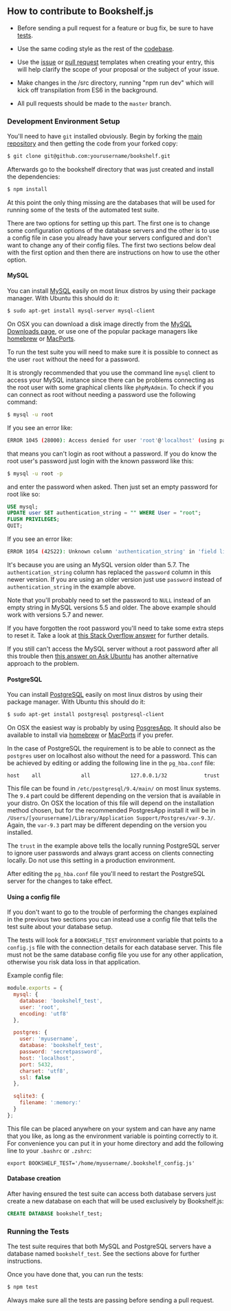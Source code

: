 ## How to contribute to Bookshelf.js

* Before sending a pull request for a feature or bug fix, be sure to have
[tests](https://github.com/bookshelf/bookshelf/tree/master/test).

* Use the same coding style as the rest of the
[codebase](https://github.com/bookshelf/bookshelf/blob/master/src/bookshelf.js).

* Use the [issue](https://github.com/bookshelf/bookshelf/blob/master/ISSUE-TEMPLATE.js) or [pull request](https://github.com/bookshelf/bookshelf/blob/master/PR-TEMPLATE.js) templates when creating your entry, this will help clarify the scope of your proposal or the subject of your issue.

* Make changes in the /src directory, running "npm run dev" which will kick off
transpilation from ES6 in the background.

* All pull requests should be made to the `master` branch.

### Development Environment Setup

You'll need to have `git` installed obviously. Begin by forking the [main
 repository](https://github.com/bookshelf/bookshelf) and then getting the code from your forked copy:

```sh
$ git clone git@github.com:yourusername/bookshelf.git
```

Afterwards go to the bookshelf directory that was just created and install the dependencies:

```sh
$ npm install
```

At this point the only thing missing are the databases that will be used for running some of the tests of the automated
test suite.

There are two options for setting up this part. The first one is to change some configuration options of the database
servers and the other is to use a config file in case you already have your servers configured and don't want to change
any of their config files. The first two sections below deal with the first option and then there are instructions on
how to use the other option.

#### MySQL

You can install [MySQL](https://www.mysql.com/) easily on most linux distros by using their package manager. With Ubuntu
this should do it:

```sh
$ sudo apt-get install mysql-server mysql-client
```

On OSX you can download a disk image directly from the [MySQL Downloads page](http://dev.mysql.com/downloads/mysql/), or
use one of the popular package managers like [homebrew](http://brew.sh/) or [MacPorts](https://www.macports.org/).

To run the test suite you will need to make sure it is possible to connect as the user `root` without the need for a
password.

It is strongly recommended that you use the command line `mysql` client to access your MySQL instance since there can be
problems connecting as the root user with some graphical clients like `phpMyAdmin`. To check if you can connect as root
without needing a password use the following command:

```sh
$ mysql -u root
```

If you see an error like:

```sh
ERROR 1045 (28000): Access denied for user 'root'@'localhost' (using password: NO)
```

that means you can't login as root without a password. If you do know the root user's password just login with the known
password like this:

```sh
$ mysql -u root -p
```

and enter the password when asked. Then just set an empty password for root like so:

```SQL
USE mysql;
UPDATE user SET authentication_string = "" WHERE User = "root";
FLUSH PRIVILEGES;
QUIT;
```
If you see an error like:

```sh
ERROR 1054 (42S22): Unknown column 'authentication_string' in 'field list'
```
It's because you are using an MySQL version older than 5.7. The `authentication_string` column has replaced the `password` column
in this newer version. If you are using an older version just use `password` instead of `authentication_string` in the example above.

Note that you'll probably need to set the password to `NULL` instead of an empty string in MySQL versions 5.5 and older.
The above example should work with versions 5.7 and newer.

If you have forgotten the root password you'll need to take some extra steps to reset it. Take a look at
[this Stack Overflow answer](http://stackoverflow.com/a/7825212/504930) for further details.

If you still can't access the MySQL server without a root password after all this trouble then
[this answer on Ask Ubuntu](https://askubuntu.com/a/784347/18193) has another alternative approach to the problem.

#### PostgreSQL

You can install [PostgreSQL](http://www.postgresql.org/) easily on most linux distros by using their package manager.
With Ubuntu this should do it:

```sh
$ sudo apt-get install postgresql postgresql-client
```

On OSX the easiest way is probably by using [PosgresApp](http://postgresapp.com/). It should also be available to
install via [homebrew](http://brew.sh/) or [MacPorts](https://www.macports.org/) if you prefer.

In the case of PostgreSQL the requirement is to be able to connect as the `postgres` user on localhost also without the
need for a password. This can be achieved by editing or adding the following line in the `pg_hba.conf` file:

```
host    all             all             127.0.0.1/32            trust
```

This file can be found in `/etc/postgresql/9.4/main/` on most linux systems. The `9.4` part could be different depending
on the version that is available in your distro. On OSX the location of this file will depend on the installation method
chosen, but for the recommended PostgresApp install it will be in `/Users/[yourusername]/Library/Application
Support/Postgres/var-9.3/`. Again, the `var-9.3` part may be different depending on the version you installed.

The `trust` in the example above tells the locally running PostgreSQL server to ignore user passwords and always grant
access on clients connecting locally. Do not use this setting in a production environment.

After editing the `pg_hba.conf` file you'll need to restart the PostgreSQL server for the changes to take effect.

#### Using a config file

If you don't want to go to the trouble of performing the changes explained in the previous two sections you can instead
use a config file that tells the test suite about your database setup.

The tests will look for a `BOOKSHELF_TEST` environment variable that points to a `config.js` file with the connection
details for each database server. This file must not be the same database config file you use for any other application,
otherwise you risk data loss in that application.

Example config file:

```javascript
module.exports = {
  mysql: {
    database: 'bookshelf_test',
    user: 'root',
    encoding: 'utf8'
  },

  postgres: {
    user: 'myusername',
    database: 'bookshelf_test',
    password: 'secretpassword',
    host: 'localhost',
    port: 5432,
    charset: 'utf8',
    ssl: false
  },

  sqlite3: {
    filename: ':memory:'
  }
};
```

This file can be placed anywhere on your system and can have any name that you like, as long as the environment variable
is pointing correctly to it. For convenience you can put it in your home directory and add the following line to your
`.bashrc` or `.zshrc`:

```
export BOOKSHELF_TEST='/home/myusername/.bookshelf_config.js'
```

#### Database creation

After having ensured the test suite can access both database servers just create a new database on each that will be
used exclusively by Bookshelf.js:

```SQL
CREATE DATABASE bookshelf_test;
```

### Running the Tests

The test suite requires that both MySQL and PostgreSQL servers have a database named `bookshelf_test`. See the sections
above for further instructions.

Once you have done that, you can run the tests:

```sh
$ npm test
```

Always make sure all the tests are passing before sending a pull request.
